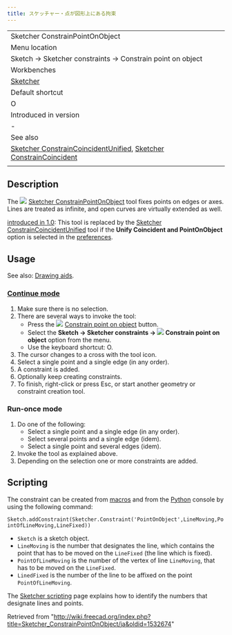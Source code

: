 ```yaml
---
title: スケッチャー・点が図形上にある拘束
---
```

|  |
| --- |
| Sketcher ConstrainPointOnObject |
| Menu location |
| Sketch → Sketcher constraints → Constrain point on object |
| Workbenches |
| [Sketcher](/Sketcher_Workbench "Sketcher Workbench") |
| Default shortcut |
| O |
| Introduced in version |
| - |
| See also |
| [Sketcher ConstrainCoincidentUnified](/Sketcher_ConstrainCoincidentUnified "Sketcher ConstrainCoincidentUnified"), [Sketcher ConstrainCoincident](/Sketcher_ConstrainCoincident "Sketcher ConstrainCoincident") |
|  |

## Description

The ![](/images/Sketcher_ConstrainPointOnObject.svg) [Sketcher ConstrainPointOnObject](/Sketcher_ConstrainPointOnObject "Sketcher ConstrainPointOnObject") tool fixes points on edges or axes. Lines are treated as infinite, and open curves are virtually extended as well.

[introduced in 1.0](/Release_notes_1.0 "Release notes 1.0"): This tool is replaced by the [Sketcher ConstrainCoincidentUnified](/Sketcher_ConstrainCoincidentUnified "Sketcher ConstrainCoincidentUnified") tool if the **Unify Coincident and PointOnObject** option is selected in the [preferences](/Sketcher_Preferences#General "Sketcher Preferences").

## Usage

See also: [Drawing aids](/Sketcher_Workbench#Drawing_aids "Sketcher Workbench").

### [Continue mode](/Sketcher_Workbench#Continue_modes "Sketcher Workbench")

1. Make sure there is no selection.
2. There are several ways to invoke the tool:
   * Press the ![](/images/Sketcher_ConstrainPointOnObject.svg) [Constrain point on object](/Sketcher_ConstrainPointOnObject "Sketcher ConstrainPointOnObject") button.
   * Select the **Sketch → Sketcher constraints → ![](/images/Sketcher_ConstrainPointOnObject.svg) Constrain point on object** option from the menu.
   * Use the keyboard shortcut: O.
3. The cursor changes to a cross with the tool icon.
4. Select a single point and a single edge (in any order).
5. A constraint is added.
6. Optionally keep creating constraints.
7. To finish, right-click or press Esc, or start another geometry or constraint creation tool.

### Run-once mode

1. Do one of the following:
   * Select a single point and a single edge (in any order).
   * Select several points and a single edge (idem).
   * Select a single point and several edges (idem).
2. Invoke the tool as explained above.
3. Depending on the selection one or more constraints are added.

## Scripting

The constraint can be created from [macros](/Macros "Macros") and from the [Python](/Python "Python") console by using the following command:

`Sketch.addConstraint(Sketcher.Constraint('PointOnObject',LineMoving,PointOfLineMoving,LineFixed))`

* `Sketch` is a sketch object.
* `LineMoving` is the number that designates the line, which contains the point that has to be moved on the `LineFixed` (the line which is fixed).
* `PointOfLineMoving` is the number of the vertex of line `LineMoving`, that has to be moved on the `LineFixed`.
* `LinedFixed` is the number of the line to be affixed on the point `PointOfLineMoving`.

The [Sketcher scripting](/Sketcher_scripting "Sketcher scripting") page explains how to identify the numbers that designate lines and points.

Retrieved from "<http://wiki.freecad.org/index.php?title=Sketcher_ConstrainPointOnObject/ja&oldid=1532674>"